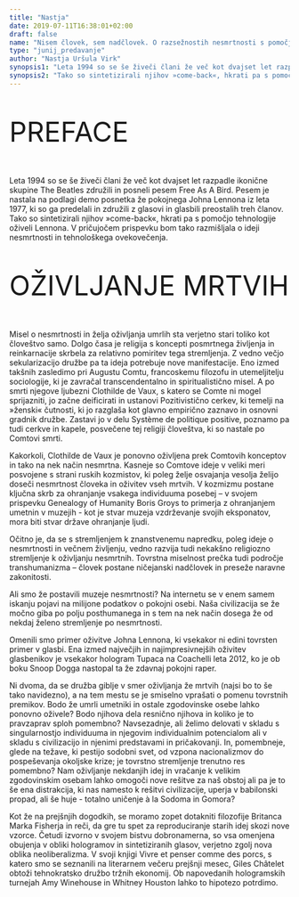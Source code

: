 ```yaml
---
title: "Nastja"
date: 2019-07-11T16:38:01+02:00
draft: false
name: "Nisem človek, sem nadčlovek. O razsežnostih nesmrtnosti s pomočjo tehnologije"
type: "junij_predavanje"
author: "Nastja Uršula Virk"
synopsis1: "Leta 1994 so se še živeči člani že več kot dvajset let razpadle ikonične skupine The Beatles združili in posneli pesem Free As A Bird. Pesem je nastala na podlagi demo posnetka že pokojnega Johna Lennona iz leta 1977, ki so ga predelali in združili z glasovi in glasbili preostalih treh članov."
synopsis2: "Tako so sintetizirali njihov »come-back«, hkrati pa s pomočjo te"
---
```

<p class="singleMargin mt-5" style="font-size: 3.5em">PREFACE
</p>
<p class="singleMargin">
<span class="first-char">L</span>eta 1994 so se še živeči člani že več kot dvajset let razpadle ikonične skupine The Beatles združili in posneli pesem Free As A Bird. Pesem je nastala na podlagi demo posnetka že pokojnega Johna Lennona iz leta 1977, ki so ga predelali in združili z glasovi in glasbili preostalih treh članov. Tako so sintetizirali njihov »come-back«, hkrati pa s pomočjo tehnologije oživeli Lennona. V pričujočem prispevku bom tako razmišljala o ideji nesmrtnosti in tehnološkega ovekovečenja.
</p>
 
<p class="singleMargin mt-5" style="font-size: 3.5em">OŽIVLJANJE MRTVIH
</p>
<p class="singleMargin">
Misel o nesmrtnosti in želja oživljanja umrlih sta verjetno stari toliko kot človeštvo samo. Dolgo časa je religija s koncepti posmrtnega življenja in reinkarnacije skrbela za relativno pomiritev tega stremljenja. Z vedno večjo sekularizacijo družbe pa  ta ideja potrebuje nove manifestacije. Eno izmed takšnih zasledimo pri Augustu Comtu, francoskemu filozofu in utemeljitelju sociologije, ki je zavračal transcendentalno in spiritualistično misel. A po smrti njegove ljubezni Clothilde de Vaux, s katero se Comte ni mogel sprijazniti, jo začne deificirati in ustanovi Pozitivistično cerkev, ki temelji na »ženski« čutnosti, ki jo razglaša kot glavno empirično zaznavo in osnovni gradnik družbe. Zastavi jo v delu Système de politique positive, poznamo pa tudi cerkve in kapele, posvečene tej religiji človeštva, ki so nastale po Comtovi smrti.
</p>
<p class="singleMargin">
Kakorkoli, Clothilde de Vaux je ponovno oživljena prek Comtovih konceptov in tako na nek način nesmrtna. Kasneje so Comtove ideje v veliki meri posvojene s strani ruskih kozmistov, ki poleg želje osvajanja vesolja želijo doseči nesmrtnost človeka in oživitev vseh mrtvih. V kozmizmu postane ključna skrb za ohranjanje vsakega individuuma posebej – v svojem prispevku Genealogy of Humanity Boris Groys to primerja z ohranjanjem umetnin v muzejih - kot je stvar muzeja vzdrževanje svojih eksponatov, mora biti stvar države ohranjanje ljudi.
</p>
<p class="singleMargin">
Očitno je, da se s stremljenjem k znanstvenemu napredku, poleg ideje o nesmrtnosti in večnem življenju, vedno razvija tudi nekakšno religiozno stremljenje k oživljanju nesmrtnih. Tovrstna miselnost prečka tudi področje transhumanizma – človek postane ničejanski nadčlovek in preseže naravne zakonitosti.
</p>
<p class="singleMargin">
Ali smo že postavili muzeje nesmrtnosti? Na internetu se v enem samem iskanju pojavi na milijone podatkov o pokojni osebi. Naša civilizacija se že močno giba po polju posthumanega in s tem na nek način dosega že od nekdaj želeno stremljenje po nesmrtnosti. 
</p>
<p class="singleMargin">
Omenili smo primer oživitve Johna Lennona, ki vsekakor ni edini tovrsten primer v glasbi. Ena izmed največjih in najimpresivnejših oživitev glasbenikov je vsekakor hologram Tupaca na Coachelli leta 2012, ko je ob boku Snoop Dogga nastopal ta že zdavnaj pokojni raper.
</p>
<p class="singleMargin"> 
Ni dvoma, da se družba giblje v smer oživljanja že mrtvih (najsi bo to še tako navidezno), a na tem mestu se je smiselno vprašati o pomenu tovrstnih premikov. Bodo že umrli umetniki in ostale zgodovinske osebe lahko ponovno oživele? Bodo njihova dela resnično njihova in koliko je to pravzaprav sploh pomembno? Navsezadnje, ali želimo delovati v skladu s singularnostjo individuuma in njegovim individualnim potencialom ali v skladu s civilizacijo in njenimi predstavami in pričakovanji. In, pomembneje, glede na težave, ki pestijo sodobni svet, od vzpona nacionalizmov do pospeševanja okoljske krize; je tovrstno stremljenje trenutno res pomembno? Nam oživljanje nekdanjih idej in vračanje k velikim zgodovinskim osebam lahko omogoči nove rešitve za naš obstoj ali pa je to še ena distrakcija, ki nas namesto k rešitvi civilizacije, uperja v babilonski propad, ali še huje - totalno uničenje à la Sodoma in Gomora? 
</p>
<p class="singleMargin">
Kot že na prejšnjih dogodkih, se moramo zopet dotakniti filozofije Britanca Marka Fisherja in reči, da gre tu spet za reproduciranje starih idej skozi nove vzorce. Četudi izvorno v svojem bistvu dobronamerna, so vsa omenjena obujenja v obliki hologramov in sintetiziranih glasov,  verjetno zgolj nova oblika neoliberalizma. V svoji knjigi Vivre et penser comme des porcs, s katero smo se seznanili na literarnem večeru prejšnji mesec, Giles Châtelet obtoži tehnokratsko družbo tržnih ekonomij. Ob napovedanih hologramskih turnejah Amy Winehouse in Whitney Houston lahko  to hipotezo potrdimo. 
</p>


